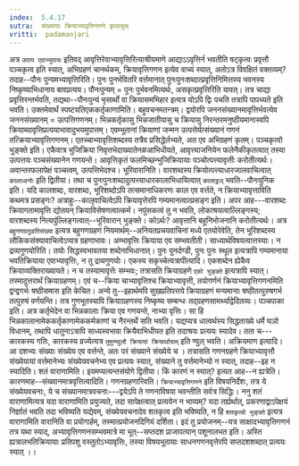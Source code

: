 ```yaml
---
index:  5.4.17
sutra:  संख्यायाः क्रियाभ्यावृत्तिगणने कृत्वसुच्
vritti:  padamanjari
---
```


अत्र `उपाय एवाभ्युपायः` इतिवद् आवृत्तिरेवाभ्यावृत्तिरित्याश्रीयमाणे आद्याऽऽवृत्तिर्न भवतीति षट्कृत्वः प्रवृत्तौ पञ्चकृत्व इति स्यात्, अभिग्रहणं चानर्थकम्, क्रियावृत्तिगणन इत्येव वाच्यं स्यात्, अतोऽत्र विवक्षितं वक्तव्यम्? तदाह--पौनः पुन्यमभ्यावृत्तिरिति। पुनः पुनर्भवितरि वर्त्तमानात् पुनःपुनःशब्दात्प्रवृत्तिनिमित्तस्य भवनस्य निष्कृष्याभिधानाय बावप्रत्यय। पौनःपुन्यम् = पुनः पुर्भवनमित्यर्थः, असकृत्प्रवृत्तिरिति यावत्। तत्र चाद्या प्रवृत्तिरन्तर्भवति, तद्यथा--पौनःपुन्यं भृसार्थो वा क्रियासमभिहार इत्यत्र योऽपि द्विः पचति तत्रापि पापच्यते इति भवति। उक्तमेवार्थं स्पष्टयतिएककर्तृकाणामिति। बहुवचनमतन्त्रम्। द्वयोरपि जननसंख्यानमावृत्तिर्भवत्येव जननसंख्यानम् = उत्पत्तिगणनम्। भिन्नकर्तृकासु भिन्नजातीयासु च क्रियासु निरन्तरमनुष्ठीयमानास्वपि क्रियाब्यावृत्तिप्रत्ययाभावादुभयमुपात्तम्। एवम्भूतानां क्रियाणां जन्मन उत्पत्तेर्यत्संख्यानं गणनं तत्क्रियाभ्यावृत्तिगणनम्। एतच्चाभ्यावृत्तिशब्दस्य तत्रैव प्रसिद्धेर्लभ्यते, अत एव अभिग्रहणं कृतम्। पञ्चकृत्वो भुङ्क्ते इति। एकैवात्र भुजिक्रिया निवृत्तभेदाख्यातेन#आभिधीयते, आवृत्त्याजनियेन फलेनैकीकृतत्वात् तस्या उत्पत्तयः पञ्चसंख्यानेन गणयन्ते। आवृत्तिकृतं फलमिच्छन्भुजिक्रियायाः पञ्चोत्पत्त्यावृत्तीः करोतीत्यर्थः। अवान्तरफलापेक्षं पञ्चत्वम्, उत्पत्तिभेदश्च।
 भूरिवारानिति। वारशब्दस्य क्रियोत्पत्त्याधारजालवाचित्वात् `कालाध्वनोः` इति द्वितीया। तथा च पुनःपुनःशब्दादुत्पत्त्याधारकालाभिधायित्वात् `कालाट्ठञ्` भवति--पौनःपुनिक इति। यदि कालशब्दः, वारशब्दः, भूरिशब्दोऽपि तत्समानाधिकरणः काल एव वर्त्तते, न क्रियाभ्यावृत्ताविति कथमत्र प्रसङ्गः? अत्राहुः--कालृवाचित्वेऽपि क्रियावृत्तेरपि गम्यमानत्वात्प्रसङ्ग इति। अपर आह---वारशब्दः क्रियागतामावृत्ति द्योतयन् क्रियाविसेषणत्वात्कर्म। नपुंसकत्वं तु न भवति, लोकाश्रयत्वाल्लिङ्गस्य; वारशब्दस्य नित्यपुंल्लिङ्गत्वात्--भूरिवारान् भुङ्क्ते। कोऽर्थः? आवृत्तानि बहूनिभोजनानि करोतीत्यर्थः। अत्र `बहुगणवतुडतिसंख्या` इत्यत्र बहुगणग्रहणं नियमार्थम्--अनियतप्रचयवाचिनां मध्ये एतयोरेवेति, तेन भूरिशब्दस्य लौकिकसंक्यावाचित्वेऽप्यत्र ग्रहणाभावः।
अम्भावृत्तिः क्रियाया एव सम्भवतीती। साध्यार्थविषयत्वात्तस्याः। न द्रव्यगुणयोरिति। तयोः सिद्धस्वभावतया शब्देनाभिधानात्। पुनः पुनर्दण्डी, पुनः पुनः स्थूल इत्यत्रापि गम्यमानाया भवतिक्रियाया एवाभ्यावृत्तिः, न तु द्रव्यगुणयोः। एकस्य सकृच्चेत्यत्रापीत्यादि। एकशब्देन ह्येकैव क्रियाव्यक्तिराख्यायते। न च तस्यामावृत्तेः सम्भवः; तत्रासति क्रियाग्रहणे `एको भुङ्क्ते` इत्यत्रापि स्यात्। तस्मादुत्तरार्थं क्रियाग्रहणम्। एवं च--क्रिया चाभ्यावृत्तिश्च क्रियाभ्यावृत्ती, तयोगर्णनं क्रियाभ्यावृत्तिगणनमिति द्वन्द्वगर्भः षष्ठीसमास इति केचित। अन्ये तु--इहार्थमपि सुखप्रतिपत्तये क्रियाग्रहणं मन्यमानाः षष्ठीतत्पुरुषगर्भ तत्पुरुषं वर्णयन्ति। तत्र गुणभूतस्यापि क्रियाग्रहणस्य निष्कृष्य सम्बन्धः तद्ग्रहणसामर्थ्याद्वेदितव्यः।
पञ्चपाका इति। अत्र कर्तृभेदेन वा भिन्नकालाः क्रिया एव गणयन्ते, नाभ्या वृत्तिः। सा हि भिन्नकालानामेककर्तृकाणामेककर्मकाणां च नैरन्तर्थे सति भवति। यद्यप्यत्र धात्वर्थस्य सिद्धताख्ये धर्मे घञो विधानम्, तथापि धातुनाऽत्रापि साध्यस्वभावा क्रियैवाभिधीयत इति तदाश्रयः प्रत्ययः स्यादेव। तता च---कारकस्य गतिः, कारकस्य व्रज्येत्यत्र `तुमुन्ण्वुलौ क्रियायां क्रियार्थायाम्` इति ण्वुल् भवति।
अक्रियमाण इत्यादि। आ दशभ्यः संख्याः संख्येय एव वर्त्तन्ते, अतः परं संख्याने संख्येये च । तत्रासति गणनग्रहणे क्रियाभ्यावृत्तौ संख्येयायां वर्त्तमानेभ्यः संख्येयवचनेभ्य एव प्रत्ययः स्यात्, संख्याने तु वर्त्तमानेभ्यो न स्यात्, तदाह--इह न स्यादिति। शतं वाराणामिति। इयमप्यत्यन्तसंयोगे द्वितीया। किं कारणं न स्यात्? इत्यत आह--न ह्यत्रेति। कारणमाह--संख्यानमात्रवृत्तित्वादिति। गणनग्रहणात्त्विति। `क्रियाभ्यावृत्तिगणने` इति विषयनिर्देशः, तत्र ये संख्येयवचनाः, ये च संख्यानमात्रवचनाः---द्वयेऽपि ते गणनाविषया भवन्तीति सर्वत्र सिद्धिः। ननु शतं वाराणामित्यत्र यदा वाराणामिति प्रयुज्यते, तदा सापेक्षत्वात् प्रत्ययेन न भाव्यम्? यदा तर्ह्यर्थात्, प्रकरणाद्वाऽपेक्षयं निर्ज्ञातं भवति तदा भविष्यति यद्येवम्, संख्येयवचनादेव शतकृत्व इति भविष्यति, न हि `शतकृत्वो भुङ्क्ते` इत्यत्र वाराणामिति वारानिति वा प्रयोगार्हम्, तस्मात्प्रयोजनदिगियं दर्शिता। इदं तु प्रयोजनम्--यत्र साक्षादभ्यावृत्तिगणनं तत्र यथा स्याद्, अभ्यावृत्तिगणनसम्भवमात्रे मा भूत्--सप्तदश प्राजापत्यान् पशूनालभत इति। अस्ति ह्यत्रालभतिक्रियायाः प्रतिपशु वस्तुतोऽभ्यावृत्तिः, तस्या विषयभूतायाः साधनगणनवृत्तेरपि सप्तदशशब्दात् प्रत्ययः स्यात् ।।

